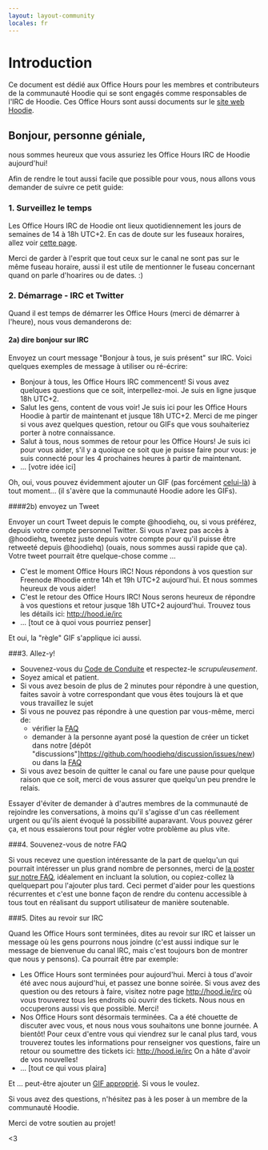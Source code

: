 ```yaml
---
layout: layout-community
locales: fr
---
```

# Introduction

Ce document est dédié aux Office Hours pour les membres et contributeurs de la communauté Hoodie qui se sont engagés comme responsables de l'IRC de Hoodie. Ces Office Hours sont aussi documents sur le [site web Hoodie](http://hood.ie/irc).

## Bonjour, personne géniale,

nous sommes heureux que vous assuriez les Office Hours IRC de Hoodie aujourd'hui!

Afin de rendre le tout aussi facile que possible pour vous, nous allons vous demander de suivre ce petit guide:

### 1. Surveillez le temps

Les Office Hours IRC de Hoodie ont lieux quotidiennement les jours de semaines de 14 à 18h UTC+2. En cas de doute sur les fuseaux horaires, allez voir <a href="http://everytimezone.com/" target="_blank">cette page</a>.

Merci de garder à l'esprit que tout ceux sur le canal ne sont pas sur le même fuseau horaire, aussi il est utile de mentionner le fuseau concernant quand on parle d'hoarires ou de dates. :)

### 2. Démarrage - IRC et Twitter

Quand il est temps de démarrer les Office Hours (merci de démarrer à l'heure), nous vous demanderons de:

#### 2a) dire bonjour sur IRC

Envoyez un court message "Bonjour à tous, je suis présent" sur IRC. Voici quelques exemples de message à utiliser ou ré-écrire:

- Bonjour à tous, les Office Hours IRC commencent! Si vous avez quelques questions que ce soit, interpellez-moi. Je suis en ligne jusque 18h UTC+2.
- Salut les gens, content de vous voir! Je suis ici pour les Office Hours Hoodie à partir de maintenant et jusque 18h UTC+2. Merci de me pinger si vous avez quelques question, retour ou GIFs que vous souhaiteriez porter à notre connaissance.
- Salut à tous, nous sommes de retour pour les Office Hours! Je suis ici pour vous aider, s'il y a quoique ce soit que je puisse faire pour vous: je suis connecté pour les 4 prochaines heures à partir de maintenant.
- … [votre idée ici]

Oh, oui, vous pouvez évidemment ajouter un GIF (pas forcément [celui-là](http://www.tehcute.com/pics/201204/bunny-falls-asleep-at-desk.jpg)) à tout moment... (il s'avère que la communauté Hoodie adore les GIFs).

####2b) envoyez un Tweet

Envoyer un court Tweet depuis le compte @hoodiehq, ou, si vous préférez, depuis votre compte personnel Twitter. Si vous n'avez pas accès à @hoodiehq, tweetez juste depuis votre compte pour qu'il puisse être retweeté depuis @hoodiehq) (ouais, nous sommes aussi rapide que ça). Votre tweet pourrait être quelque-chose comme …

- C'est le moment Office Hours IRC! Nous répondons à vos question sur Freenode #hoodie entre 14h et 19h UTC+2 aujourd'hui. Et nous sommes heureux de vous aider!
- C'est le retour des Office Hours IRC! Nous serons heureux de répondre à vos questions et retour jusque 18h UTC+2 aujourd'hui. Trouvez tous les détails ici: http://hood.ie/irc
- … [tout ce à quoi vous pourriez penser]

Et oui, la "règle" GIF s'applique ici aussi.

###3. Allez-y!

- Souvenez-vous du [Code de Conduite](http://hood.ie/code-of-conduct.html) et respectez-le *scrupuleusement*.
- Soyez amical et patient.
- Si vous avez besoin de plus de 2 minutes pour répondre à une question, faites savoir à votre correspondant que vous êtes toujours là et que vous travaillez le sujet
- Si vous ne pouvez pas répondre à une question par vous-même, merci de:
  - vérifier la [FAQ](http://faq.hood.ie)
  - demander à la personne ayant posé la question de créer un ticket dans notre [dépôt "discussions"]https://github.com/hoodiehq/discussion/issues/new) ou dans la [FAQ](https://github.com/hoodiehq/faq/issues/new)
- Si vous avez besoin de quitter le canal ou fare une pause pour quelque raison que ce soit, merci de vous assurer que quelqu'un peu prendre le relais.

Essayer d'éviter de demander à d'autres membres de la communauté de rejoindre les conversations, à moins qu'il s'agisse d'un cas réellement urgent ou qu'ils aient évoqué la possibilité auparavant. Vous pouvez gérer ça, et nous essaierons tout pour régler votre problème au plus vite.

###4. Souvenez-vous de notre FAQ

Si vous recevez une question intéressante de la part de quelqu'un qui pourrait intéresser un plus grand nombre de personnes, merci de [la poster sur notre FAQ](https://github.com/hoodiehq/faq/issues/new), idéalement en incluant la solution, ou copiez-collez là quelquepart pou l'ajouter plus tard. Ceci permet d'aider pour les questions récurrentes et c'est une bonne façon de rendre du contenu accessible à tous tout en réalisant du support utilisateur de manière soutenable.

###5. Dites au revoir sur IRC

Quand les Office Hours sont terminées, dites au revoir sur IRC et laisser un message où les gens pourrons nous joindre (c'est aussi indique sur le message de bienvenue du canal IRC, mais c'est toujours bon de montrer que nous y pensons). Ca pourrait être par exemple:

- Les Office Hours sont terminées pour aujourd'hui. Merci à tous d'avoir été avec nous aujourd'hui, et passez une bonne soirée. Si vous avez des question ou des retours à faire, visitez notre page http://hood.ie/irc où vous trouverez tous les endroits où ouvrir des tickets. Nous nous en occuperons aussi vis que possible. Merci!
- Nos Office Hours sont désormais terminées. Ca a été chouette de discuter avec vous, et nous nous vous souhaitons une bonne journée. A bientôt! Pour ceux d'entre vous qui viendrez sur le canal plus tard, vous trouverez toutes les informations pour renseigner vos questions, faire un retour ou soumettre des tickets ici: http://hood.ie/irc On a hâte d'avoir de vos nouvelles!
- … [tout ce qui vous plaira]

Et … peut-être ajouter un [GIF approprié](http://www.tehcute.com/pics/201204/bunny-falls-asleep-at-desk.jpg). Si vous le voulez.

Si vous avez des questions, n'hésitez pas à les poser à un membre de la communauté Hoodie.

Merci de votre soutien au projet!

<3
